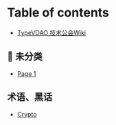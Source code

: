 # Table of contents

* [TypeVDAO 技术公会Wiki](README.md)

## 🧪 未分类 <a href="#unclassified" id="unclassified"></a>

* [Page 1](unclassified/page-1.md)

## 术语、黑话 <a href="#terms" id="terms"></a>

* [Crypto](terms/crypto.md)
